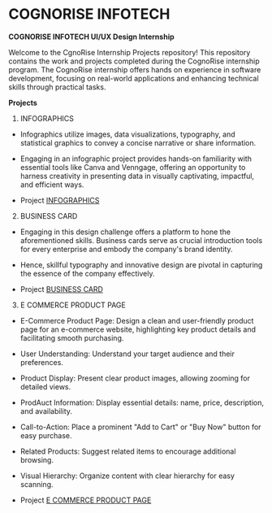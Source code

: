 # COGNORISE INFOTECH

**COGNORISE INFOTECH UI/UX Design Internship**

Welcome to the CgnoRise Internship Projects repository! This repository contains the work and projects completed during the CognoRise internship program. The CognoRise internship offers hands on experience in software development, focusing on real-world applications and enhancing technical skills through practical tasks.

**Projects**

1) INFOGRAPHICS
   
 - Infographics utilize images, data visualizations, typography, and statistical graphics to convey a concise narrative or share information.
 - Engaging in an infographic project provides hands-on familiarity with essential tools like Canva and Venngage, offering an opportunity to harness creativity in presenting data in visually captivating, impactful, and efficient ways.

 - Project [INFOGRAPHICS](https://www.canva.com/design/DAGIG_79VWY/o1-bkIhDeBhSYPRdh8--hA/view?utm_content=DAGIG_79VWY&utm_campaign=designshare&utm_medium=link&utm_source=editor)

2)  BUSINESS CARD
   
   - Engaging in this design challenge offers a platform to hone the aforementioned skills. Business cards serve as crucial introduction tools for every enterprise and embody the company's brand identity.
   - Hence, skillful typography and innovative design are pivotal in capturing the essence of the company effectively.

   - Project [BUSINESS CARD](https://www.canva.com/design/DAGIGnpWmpw/W_foLbK_ITgcoU0DycSqxQ/view?utm_content=DAGIGnpWmpw&utm_campaign=designshare&utm_medium=link&utm_source=editor#1)

3)  E COMMERCE PRODUCT PAGE
   
   -  E-Commerce Product Page: Design a clean and user-friendly product page for an e-commerce website, highlighting key product details and facilitating smooth purchasing.
   - User Understanding: Understand your target audience and their preferences.
   -  Product Display: Present clear product images, allowing zooming for detailed views.
   -   ProdAuct Information: Display essential details: name, price, description, and availability.
   -   Call-to-Action: Place a prominent "Add to Cart" or "Buy Now" button for easy purchase.
   -   Related Products: Suggest related items to encourage additional browsing.
   -   Visual Hierarchy: Organize content with clear hierarchy for easy scanning.

   - Project [E COMMERCE PRODUCT PAGE](https://www.figma.com/design/HeNJb91aX0oR3lHGJZ7atA/Task-5?node-id=0-1&t=u5jIjXOSCpJGKB1K-1)
     
